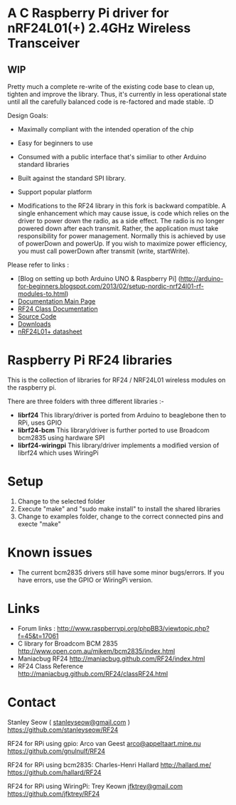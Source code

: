 # A C Raspberry Pi driver for nRF24L01(+) 2.4GHz Wireless Transceiver

WIP
---
Pretty much a complete re-write of the existing code base to clean up, tighten and improve the library. Thus, it's currently in less operational state until all the carefully balanced code is re-factored and made stable. :D

Design Goals: 

* Maximally compliant with the intended operation of the chip
* Easy for beginners to use
* Consumed with a public interface that's similiar to other Arduino standard libraries
* Built against the standard SPI library. 
* Support popular platform

* Modifications to the RF24 library in this fork is backward compatible. A single
  enhancement which may cause issue, is code which relies on the driver to power down the
  radio, as a side effect. The radio is no longer powered down after each transmit. Rather,
  the application must take responsibility for power management. Normally this is
  achieved by use of powerDown and powerUp. If you wish to maximize power efficiency,
  you must call powerDown after transmit (write, startWrite).

Please refer to links :

* [Blog on setting up both Arduino UNO & Raspberry Pi] (http://arduino-for-beginners.blogspot.com/2013/02/setup-nordic-nrf24l01-rf-modules-to.html)
* [Documentation Main Page](http://maniacbug.github.com/RF24)
* [RF24 Class Documentation](http://maniacbug.github.com/RF24/classRF24.html)
* [Source Code](https://github.com/maniacbug/RF24)
* [Downloads](https://github.com/maniacbug/RF24/archives/master)
* [nRF24L01+ datasheet](http://www.nordicsemi.com/eng/nordic/download_resource/8765/2/27999719 )




Raspberry Pi RF24 libraries
===========================

This is the collection of libraries for RF24 / NRF24L01 wireless modules on the raspberry pi.

There are three folders with three different libraries :-

- **librf24**			This library/driver is ported from Arduino to beaglebone then to RPi, uses GPIO
- **librf24-bcm**		This library/driver is further ported to use Broadcom bcm2835 using hardware SPI
- **librf24-wiringpi**	This library/driver implements a modified version of librf24 which uses WiringPi

Setup
=====
1. Change to the selected folder
2. Execute "make" and "sudo make install" to install the shared libraries
3. Change to examples folder, change to the correct connected pins and execte "make"


Known issues
============
- The current bcm2835 drivers still have some minor bugs/errors. If you have errors, use the GPIO or WiringPi version.


Links 
=====
- Forum links : http://www.raspberrypi.org/phpBB3/viewtopic.php?f=45&t=17061
- C library for Broadcom BCM 2835 http://www.open.com.au/mikem/bcm2835/index.html
- Maniacbug RF24 http://maniacbug.github.com/RF24/index.html
- RF24 Class Reference http://maniacbug.github.com/RF24/classRF24.html


Contact
=======
Stanley Seow ( stanleyseow@gmail.com )
https://github.com/stanleyseow/RF24

RF24 for RPi using gpio:
Arco van Geest <arco@appeltaart.mine.nu> 
https://github.com/gnulnulf/RF24

RF24 for RPi using bcm2835:
Charles-Henri Hallard http://hallard.me/ 
https://github.com/hallard/RF24

RF24 for RPi using WiringPi:
Trey Keown <jfktrey@gmail.com>
https://github.com/jfktrey/RF24